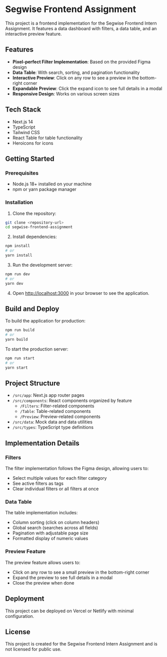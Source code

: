 # Segwise Frontend Assignment

This project is a frontend implementation for the Segwise Frontend Intern Assignment. It features a data dashboard with filters, a data table, and an interactive preview feature.

## Features

- **Pixel-perfect Filter Implementation**: Based on the provided Figma design
- **Data Table**: With search, sorting, and pagination functionality
- **Interactive Preview**: Click on any row to see a preview in the bottom-right corner
- **Expandable Preview**: Click the expand icon to see full details in a modal
- **Responsive Design**: Works on various screen sizes

## Tech Stack

- Next.js 14
- TypeScript
- Tailwind CSS
- React Table for table functionality
- Heroicons for icons

## Getting Started

### Prerequisites

- Node.js 18+ installed on your machine
- npm or yarn package manager

### Installation

1. Clone the repository:
```bash
git clone <repository-url>
cd segwise-frontend-assignment
```

2. Install dependencies:
```bash
npm install
# or
yarn install
```

3. Run the development server:
```bash
npm run dev
# or
yarn dev
```

4. Open [http://localhost:3000](http://localhost:3000) in your browser to see the application.

## Build and Deploy

To build the application for production:

```bash
npm run build
# or
yarn build
```

To start the production server:

```bash
npm run start
# or
yarn start
```

## Project Structure

- `/src/app`: Next.js app router pages
- `/src/components`: React components organized by feature
  - `/Filters`: Filter-related components
  - `/Table`: Table-related components
  - `/Preview`: Preview-related components
- `/src/data`: Mock data and data utilities
- `/src/types`: TypeScript type definitions

## Implementation Details

### Filters

The filter implementation follows the Figma design, allowing users to:
- Select multiple values for each filter category
- See active filters as tags
- Clear individual filters or all filters at once

### Data Table

The table implementation includes:
- Column sorting (click on column headers)
- Global search (searches across all fields)
- Pagination with adjustable page size
- Formatted display of numeric values

### Preview Feature

The preview feature allows users to:
- Click on any row to see a small preview in the bottom-right corner
- Expand the preview to see full details in a modal
- Close the preview when done

## Deployment

This project can be deployed on Vercel or Netlify with minimal configuration.

## License

This project is created for the Segwise Frontend Intern Assignment and is not licensed for public use.